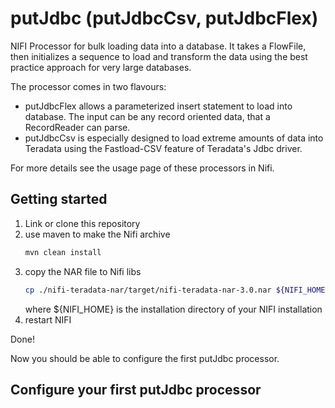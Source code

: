 # putJdbc (putJdbcCsv, putJdbcFlex)
NIFI Processor for bulk loading data into a database. It takes a FlowFile, then initializes a sequence to load and transform the data using the best practice approach for very large databases.

The processor comes in two flavours:
- putJdbcFlex allows a parameterized insert statement to load into database. The input can be any record oriented data, that a RecordReader can parse.
- putJdbcCsv is especially designed to load extreme amounts of data into Teradata using the Fastload-CSV feature of Teradata's Jdbc driver.

For more details see the usage page of these processors in Nifi.

## Getting started
1. Link or clone this repository
2. use maven to make the Nifi archive
    ```bash
    mvn clean install
    ```
3. copy the NAR file to Nifi libs
    ```bash
    cp ./nifi-teradata-nar/target/nifi-teradata-nar-3.0.nar ${NIFI_HOME}/lib/
    ```
    where ${NIFI_HOME} is the installation directory of your NIFI installation
4. restart NIFI

Done!

Now you should be able to configure the first putJdbc processor.

## Configure your first putJdbc processor
